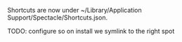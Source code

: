 Shortcuts are now under ~/Library/Application Support/Spectacle/Shortcuts.json.

TODO: configure so on install we symlink to the right spot